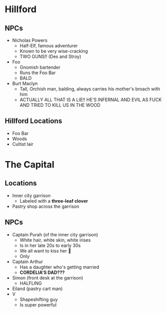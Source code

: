 # Hillford
## NPCs
- Nicholas Powers
	- Half-Elf, famous adventurer
	- Known to be very wise-cracking
	- TWO GUNS!! (Des and Stroy)
- Foo
	- Gnomish bartender
	- Runs the Foo Bar
	- BALD
- Burt Maclyn
	- Tall, Orchish man, balding, always carries his mother's broach with him
	- ACTUALLY ALL THAT IS A LIE!! HE'S INFERNAL AND EVIL AS FUCK AND TRIED TO KILL US IN THE WOOD

## Hillford Locations
- Foo Bar
- Woods
- Cultist lair

# The Capital
## Locations
- Inner city garrison
	- Labeled with a **three-leaf clover**
- Pastry shop across the garrison
## NPCs
- Captain Purah (of the inner city garrison)
	- White hair, white skin, white irises
	- Is in her late 20s to early 30s
	- We all want to kiss her 🥰
	- Only 
- Captain Arthur
	- Has a daughter who's getting married
	- **CORDELIA'S DAD???**
- Simon (front desk at the garrison)
	- HALFLING
- Eiland (pastry cart man)
- V
	- Shapeshifting guy
	- Is super powerful